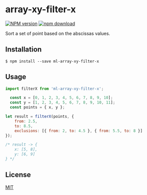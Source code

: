# array-xy-filter-x

[![NPM version][npm-image]][npm-url]
[![npm download][download-image]][download-url]

Sort a set of point based on the abscissas values.

## Installation

`$ npm install --save ml-array-xy-filter-x`

## Usage

```js
import filterX from 'ml-array-xy-filter-x';

  const x = [0, 1, 2, 3, 4, 5, 6, 7, 8, 9, 10];
  const y = [1, 2, 3, 4, 5, 6, 7, 8, 9, 10, 11];
  const points = { x, y };

let result = filterX(points, {
    from: 2.5,
    to: 8.5,
    exclusions: [{ from: 2, to: 4.5 }, { from: 5.5, to: 8 }]
});

/* result -> {
    x: [5, 8],
    y: [6, 9]
} */
```

## License

[MIT](./LICENSE)

[npm-image]: https://img.shields.io/npm/v/array-xy-filter-x.svg?style=flat-square
[npm-url]: https://npmjs.org/package/array-xy-filter-x
[download-image]: https://img.shields.io/npm/dm/array-xy-filter-x.svg?style=flat-square
[download-url]: https://npmjs.org/package/array-xy-filter-x

